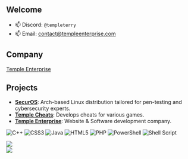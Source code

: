 ## Welcome

- 📫 Discord: `@templeterry`
- 📫 Email: [contact@templeenterprise.com](mailto:contact@templeenterprise.com)

## Company
[Temple Enterprise](https://templeenterprise.com)  

## Projects
- [**SecurOS**](https://securos.org): Arch-based Linux distribution tailored for pen-testing and cybersecurity experts.
- [**Temple Cheats**](https://templecheats.xyz): Develops cheats for various games.
- [**Temple Enterprise**](https://templeenterprise.com): Website & Software development company.

![C++](https://img.shields.io/badge/c++-%2300599C.svg?style=for-the-badge&logo=c%2B%2B&logoColor=white) ![CSS3](https://img.shields.io/badge/css3-%231572B6.svg?style=for-the-badge&logo=css3&logoColor=white) ![Java](https://img.shields.io/badge/java-%23ED8B00.svg?style=for-the-badge&logo=openjdk&logoColor=white) ![HTML5](https://img.shields.io/badge/html5-%23E34F26.svg?style=for-the-badge&logo=html5&logoColor=white) ![PHP](https://img.shields.io/badge/php-%23777BB4.svg?style=for-the-badge&logo=php&logoColor=white) ![PowerShell](https://img.shields.io/badge/PowerShell-%235391FE.svg?style=for-the-badge&logo=powershell&logoColor=white) ![Shell Script](https://img.shields.io/badge/shell_script-%23121011.svg?style=for-the-badge&logo=gnu-bash&logoColor=white)

![](https://github-readme-stats.vercel.app/api?username=PhilipPanda&theme=dark&hide_border=false&include_all_commits=true&count_private=true)<br/>
![](https://github-readme-streak-stats.herokuapp.com/?user=PhilipPanda&theme=dark&hide_border=false)<br/>
